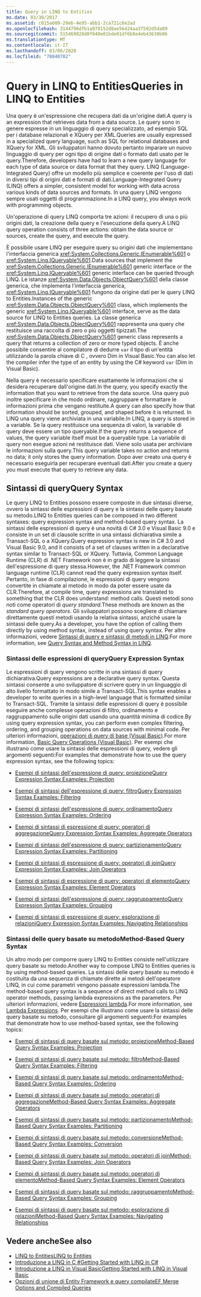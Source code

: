 ```yaml
---
title: Query in LINQ to Entities
ms.date: 03/30/2017
ms.assetid: c015a609-29eb-4e95-abb1-2ca721c6e2ad
ms.openlocfilehash: 3144796dfb1a970152d8ae56424aa37592d5da09
ms.sourcegitcommit: 515469828d0f040e01bde01df6b8e4eb43630b06
ms.translationtype: MT
ms.contentlocale: it-IT
ms.lasthandoff: 03/06/2020
ms.locfileid: "78848782"
---
```

# <a name="queries-in-linq-to-entities"></a><span data-ttu-id="4a6ca-102">Query in LINQ to Entities</span><span class="sxs-lookup"><span data-stu-id="4a6ca-102">Queries in LINQ to Entities</span></span>
<span data-ttu-id="4a6ca-103">Una query è un'espressione che recupera dati da un'origine dati.</span><span class="sxs-lookup"><span data-stu-id="4a6ca-103">A query is an expression that retrieves data from a data source.</span></span> <span data-ttu-id="4a6ca-104">Le query sono in genere espresse in un linguaggio di query specializzato, ad esempio SQL per i database relazionali e XQuery per XML.</span><span class="sxs-lookup"><span data-stu-id="4a6ca-104">Queries are usually expressed in a specialized query language, such as SQL for relational databases and XQuery for XML.</span></span> <span data-ttu-id="4a6ca-105">Gli sviluppatori hanno dovuto pertanto imparare un nuovo linguaggio di query per ogni tipo di origine dati o formato dati usato per le query.</span><span class="sxs-lookup"><span data-stu-id="4a6ca-105">Therefore, developers have had to learn a new query language for each type of data source or data format that they query.</span></span> <span data-ttu-id="4a6ca-106">LINQ (Language-Integrated Query) offre un modello più semplice e coerente per l'uso di dati in diversi tipi di origini dati e formati di dati.</span><span class="sxs-lookup"><span data-stu-id="4a6ca-106">Language-Integrated Query (LINQ) offers a simpler, consistent model for working with data across various kinds of data sources and formats.</span></span> <span data-ttu-id="4a6ca-107">In una query LINQ vengono sempre usati oggetti di programmazione.</span><span class="sxs-lookup"><span data-stu-id="4a6ca-107">In a LINQ query, you always work with programming objects.</span></span>  
  
 <span data-ttu-id="4a6ca-108">Un'operazione di query LINQ comporta tre azioni: il recupero di una o più origini dati, la creazione della query e l'esecuzione della query.</span><span class="sxs-lookup"><span data-stu-id="4a6ca-108">A LINQ query operation consists of three actions: obtain the data source or sources, create the query, and execute the query.</span></span>  
  
 <span data-ttu-id="4a6ca-109">È possibile usare LINQ per eseguire query su origini dati che implementano l'interfaccia generica <xref:System.Collections.Generic.IEnumerable%601> o <xref:System.Linq.IQueryable%601>.</span><span class="sxs-lookup"><span data-stu-id="4a6ca-109">Data sources that implement the <xref:System.Collections.Generic.IEnumerable%601> generic interface or the <xref:System.Linq.IQueryable%601> generic interface can be queried through LINQ.</span></span> <span data-ttu-id="4a6ca-110">Le istanze <xref:System.Data.Objects.ObjectQuery%601> della classe generica, che implementa l'interfaccia generica, <xref:System.Linq.IQueryable%601> fungono da origine dati per le query LINQ to Entities.</span><span class="sxs-lookup"><span data-stu-id="4a6ca-110">Instances of the generic <xref:System.Data.Objects.ObjectQuery%601> class, which implements the generic <xref:System.Linq.IQueryable%601> interface, serve as the data source for LINQ to Entities queries.</span></span> <span data-ttu-id="4a6ca-111">La classe generica <xref:System.Data.Objects.ObjectQuery%601> rappresenta una query che restituisce una raccolta di zero o più oggetti tipizzati.</span><span class="sxs-lookup"><span data-stu-id="4a6ca-111">The <xref:System.Data.Objects.ObjectQuery%601> generic class represents a query that returns a collection of zero or more typed objects.</span></span> <span data-ttu-id="4a6ca-112">È anche possibile consentire al compilatore di dedurre `var` il tipo di un'entità utilizzando la parola chiave di C , ovvero Dim in Visual Basic.</span><span class="sxs-lookup"><span data-stu-id="4a6ca-112">You can also let the compiler infer the type of an entity by using the C# keyword `var` (Dim in Visual Basic).</span></span>  
  
 <span data-ttu-id="4a6ca-113">Nella query è necessario specificare esattamente le informazioni che si desidera recuperare dall'origine dati.</span><span class="sxs-lookup"><span data-stu-id="4a6ca-113">In the query, you specify exactly the information that you want to retrieve from the data source.</span></span> <span data-ttu-id="4a6ca-114">Una query può inoltre specificare in che modo ordinare, raggruppare e formattare le informazioni prima che vengano restituite.</span><span class="sxs-lookup"><span data-stu-id="4a6ca-114">A query can also specify how that information should be sorted, grouped, and shaped before it is returned.</span></span> <span data-ttu-id="4a6ca-115">In LINQ una query viene archiviata in una variabile.</span><span class="sxs-lookup"><span data-stu-id="4a6ca-115">In LINQ, a query is stored in a variable.</span></span> <span data-ttu-id="4a6ca-116">Se la query restituisce una sequenza di valori, la variabile di query deve essere un tipo queryable.</span><span class="sxs-lookup"><span data-stu-id="4a6ca-116">If the query returns a sequence of values, the query variable itself must be a queryable type.</span></span> <span data-ttu-id="4a6ca-117">La variabile di query non esegue azioni né restituisce dati. Viene solo usata per archiviare le informazioni sulla query.</span><span class="sxs-lookup"><span data-stu-id="4a6ca-117">This query variable takes no action and returns no data; it only stores the query information.</span></span> <span data-ttu-id="4a6ca-118">Dopo aver creato una query è necessario eseguirla per recuperare eventuali dati.</span><span class="sxs-lookup"><span data-stu-id="4a6ca-118">After you create a query you must execute that query to retrieve any data.</span></span>  
  
## <a name="query-syntax"></a><span data-ttu-id="4a6ca-119">Sintassi di query</span><span class="sxs-lookup"><span data-stu-id="4a6ca-119">Query Syntax</span></span>  
 <span data-ttu-id="4a6ca-120">Le query LINQ to Entities possono essere composte in due sintassi diverse, ovvero la sintassi delle espressioni di query e la sintassi delle query basate su metodo.</span><span class="sxs-lookup"><span data-stu-id="4a6ca-120">LINQ to Entities queries can be composed in two different syntaxes: query expression syntax and method-based query syntax.</span></span> <span data-ttu-id="4a6ca-121">La sintassi delle espressioni di query è una novità di C# 3.0 e Visual Basic 9.0 e consiste in un set di clausole scritte in una sintassi dichiarativa simile a Transact-SQL o a XQuery.</span><span class="sxs-lookup"><span data-stu-id="4a6ca-121">Query expression syntax is new in C# 3.0 and Visual Basic 9.0, and it consists of a set of clauses written in a declarative syntax similar to Transact-SQL or XQuery.</span></span> <span data-ttu-id="4a6ca-122">Tuttavia, Common Language Runtime (CLR) di .NET Framework non è in grado di leggere la sintassi dell'espressione di query stessa.</span><span class="sxs-lookup"><span data-stu-id="4a6ca-122">However, the .NET Framework common language runtime (CLR) cannot read the query expression syntax itself.</span></span> <span data-ttu-id="4a6ca-123">Pertanto, in fase di compilazione, le espressioni di query vengono convertite in chiamate al metodo in modo da poter essere usate da CLR.</span><span class="sxs-lookup"><span data-stu-id="4a6ca-123">Therefore, at compile time, query expressions are translated to something that the CLR does understand: method calls.</span></span> <span data-ttu-id="4a6ca-124">Questi metodi sono noti come operatori di *query standard.*</span><span class="sxs-lookup"><span data-stu-id="4a6ca-124">These methods are known as the *standard query operators*.</span></span> <span data-ttu-id="4a6ca-125">Gli sviluppatori possono scegliere di chiamare direttamente questi metodi usando la relativa sintassi, anziché usare la sintassi delle query.</span><span class="sxs-lookup"><span data-stu-id="4a6ca-125">As a developer, you have the option of calling them directly by using method syntax, instead of using query syntax.</span></span> <span data-ttu-id="4a6ca-126">Per altre informazioni, vedere [Sintassi di query e sintassi di metodi in LINQ](../../../../../csharp/programming-guide/concepts/linq/query-syntax-and-method-syntax-in-linq.md).</span><span class="sxs-lookup"><span data-stu-id="4a6ca-126">For more information, see [Query Syntax and Method Syntax in LINQ](../../../../../csharp/programming-guide/concepts/linq/query-syntax-and-method-syntax-in-linq.md).</span></span>  
  
### <a name="query-expression-syntax"></a><span data-ttu-id="4a6ca-127">Sintassi delle espressioni di query</span><span class="sxs-lookup"><span data-stu-id="4a6ca-127">Query Expression Syntax</span></span>  
 <span data-ttu-id="4a6ca-128">Le espressioni di query vengono scritte in una sintassi di query dichiarativa.</span><span class="sxs-lookup"><span data-stu-id="4a6ca-128">Query expressions are a declarative query syntax.</span></span> <span data-ttu-id="4a6ca-129">Questa sintassi consente a uno sviluppatore di scrivere query in un linguaggio di alto livello formattato in modo simile a Transact-SQL.</span><span class="sxs-lookup"><span data-stu-id="4a6ca-129">This syntax enables a developer to write queries in a high-level language that is formatted similar to Transact-SQL.</span></span> <span data-ttu-id="4a6ca-130">Tramite la sintassi delle espressioni di query è possibile eseguire anche complesse operazioni di filtro, ordinamento e raggruppamento sulle origini dati usando una quantità minima di codice.</span><span class="sxs-lookup"><span data-stu-id="4a6ca-130">By using query expression syntax, you can perform even complex filtering, ordering, and grouping operations on data sources with minimal code.</span></span> <span data-ttu-id="4a6ca-131">Per ulteriori informazioni, [operazioni di query di base (Visual Basic)](../../../../../visual-basic/programming-guide/concepts/linq/basic-query-operations.md).</span><span class="sxs-lookup"><span data-stu-id="4a6ca-131">For more information, [Basic Query Operations (Visual Basic)](../../../../../visual-basic/programming-guide/concepts/linq/basic-query-operations.md).</span></span> <span data-ttu-id="4a6ca-132">Per esempi che illustrano come usare la sintassi delle espressioni di query, vedere gli argomenti seguenti:</span><span class="sxs-lookup"><span data-stu-id="4a6ca-132">For examples that demonstrate how to use the query expression syntax, see the following topics:</span></span>  
  
- [<span data-ttu-id="4a6ca-133">Esempi di sintassi dell'espressione di query: proiezione</span><span class="sxs-lookup"><span data-stu-id="4a6ca-133">Query Expression Syntax Examples: Projection</span></span>](query-expression-syntax-examples-projection.md)  
  
- [<span data-ttu-id="4a6ca-134">Esempi di sintassi dell'espressione di query: filtro</span><span class="sxs-lookup"><span data-stu-id="4a6ca-134">Query Expression Syntax Examples: Filtering</span></span>](query-expression-syntax-examples-filtering.md)  
  
- [<span data-ttu-id="4a6ca-135">Esempi di sintassi dell'espressione di query: ordinamento</span><span class="sxs-lookup"><span data-stu-id="4a6ca-135">Query Expression Syntax Examples: Ordering</span></span>](query-expression-syntax-examples-ordering.md)  
  
- [<span data-ttu-id="4a6ca-136">Esempi di sintassi di espressione di query: operatori di aggregazione</span><span class="sxs-lookup"><span data-stu-id="4a6ca-136">Query Expression Syntax Examples: Aggregate Operators</span></span>](query-expression-syntax-examples-aggregate-operators.md)  
  
- [<span data-ttu-id="4a6ca-137">Esempi di sintassi dell'espressione di query: partizionamento</span><span class="sxs-lookup"><span data-stu-id="4a6ca-137">Query Expression Syntax Examples: Partitioning</span></span>](query-expression-syntax-examples-partitioning.md)  
  
- [<span data-ttu-id="4a6ca-138">Esempi di sintassi di espressione di query: operatori di join</span><span class="sxs-lookup"><span data-stu-id="4a6ca-138">Query Expression Syntax Examples: Join Operators</span></span>](query-expression-syntax-examples-join-operators.md)  
  
- [<span data-ttu-id="4a6ca-139">Esempi di sintassi di espressione di query: operatori di elemento</span><span class="sxs-lookup"><span data-stu-id="4a6ca-139">Query Expression Syntax Examples: Element Operators</span></span>](query-expression-syntax-examples-element-operators.md)  
  
- [<span data-ttu-id="4a6ca-140">Esempi di sintassi dell'espressione di query: raggruppamento</span><span class="sxs-lookup"><span data-stu-id="4a6ca-140">Query Expression Syntax Examples: Grouping</span></span>](query-expression-syntax-examples-grouping.md)  
  
- [<span data-ttu-id="4a6ca-141">Esempi di sintassi di espressione di query: esplorazione di relazioni</span><span class="sxs-lookup"><span data-stu-id="4a6ca-141">Query Expression Syntax Examples: Navigating Relationships</span></span>](query-expression-syntax-examples-navigating-relationships.md)  
  
### <a name="method-based-query-syntax"></a><span data-ttu-id="4a6ca-142">Sintassi delle query basate su metodo</span><span class="sxs-lookup"><span data-stu-id="4a6ca-142">Method-Based Query Syntax</span></span>  
 <span data-ttu-id="4a6ca-143">Un altro modo per comporre query LINQ to Entities consiste nell'utilizzare query basate su metodo.</span><span class="sxs-lookup"><span data-stu-id="4a6ca-143">Another way to compose LINQ to Entities queries is by using method-based queries.</span></span> <span data-ttu-id="4a6ca-144">La sintassi delle query basate su metodo è costituita da una sequenza di chiamate dirette ai metodi dell'operatore LINQ, in cui come parametri vengono passate espressioni lambda.</span><span class="sxs-lookup"><span data-stu-id="4a6ca-144">The method-based query syntax is a sequence of direct method calls to LINQ operator methods, passing lambda expressions as the parameters.</span></span> <span data-ttu-id="4a6ca-145">Per ulteriori informazioni, vedere [Espressioni lambda](../../../../../csharp/programming-guide/statements-expressions-operators/lambda-expressions.md).</span><span class="sxs-lookup"><span data-stu-id="4a6ca-145">For more information, see [Lambda Expressions](../../../../../csharp/programming-guide/statements-expressions-operators/lambda-expressions.md).</span></span> <span data-ttu-id="4a6ca-146">Per esempi che illustrano come usare la sintassi delle query basate su metodo, consultare gli argomenti seguenti:</span><span class="sxs-lookup"><span data-stu-id="4a6ca-146">For examples that demonstrate how to use method-based syntax, see the following topics:</span></span>  
  
- [<span data-ttu-id="4a6ca-147">Esempi di sintassi di query basate sul metodo: proiezione</span><span class="sxs-lookup"><span data-stu-id="4a6ca-147">Method-Based Query Syntax Examples: Projection</span></span>](method-based-query-syntax-examples-projection.md)  
  
- [<span data-ttu-id="4a6ca-148">Esempi di sintassi di query basate sul metodo: filtro</span><span class="sxs-lookup"><span data-stu-id="4a6ca-148">Method-Based Query Syntax Examples: Filtering</span></span>](method-based-query-syntax-examples-filtering.md)  
  
- [<span data-ttu-id="4a6ca-149">Esempi di sintassi di query basate sul metodo: ordinamento</span><span class="sxs-lookup"><span data-stu-id="4a6ca-149">Method-Based Query Syntax Examples: Ordering</span></span>](method-based-query-syntax-examples-ordering.md)  
  
- [<span data-ttu-id="4a6ca-150">Esempi di sintassi di query basate sul metodo: operatori di aggregazione</span><span class="sxs-lookup"><span data-stu-id="4a6ca-150">Method-Based Query Syntax Examples: Aggregate Operators</span></span>](method-based-query-syntax-examples-aggregate-operators.md)  
  
- [<span data-ttu-id="4a6ca-151">Esempi di sintassi di query basate sul metodo: partizionamento</span><span class="sxs-lookup"><span data-stu-id="4a6ca-151">Method-Based Query Syntax Examples: Partitioning</span></span>](method-based-query-syntax-examples-partitioning.md)  
  
- [<span data-ttu-id="4a6ca-152">Esempi di sintassi di query basate sul metodo: conversione</span><span class="sxs-lookup"><span data-stu-id="4a6ca-152">Method-Based Query Syntax Examples: Conversion</span></span>](method-based-query-syntax-examples-conversion.md)  
  
- [<span data-ttu-id="4a6ca-153">Esempi di sintassi di query basate sul metodo: operatori di join</span><span class="sxs-lookup"><span data-stu-id="4a6ca-153">Method-Based Query Syntax Examples: Join Operators</span></span>](method-based-query-syntax-examples-join-operators.md)  
  
- [<span data-ttu-id="4a6ca-154">Esempi di sintassi di query basate sul metodo: operatori di elemento</span><span class="sxs-lookup"><span data-stu-id="4a6ca-154">Method-Based Query Syntax Examples: Element Operators</span></span>](method-based-query-syntax-examples-element-operators.md)  
  
- [<span data-ttu-id="4a6ca-155">Esempi di sintassi di query basate sul metodo: raggruppamento</span><span class="sxs-lookup"><span data-stu-id="4a6ca-155">Method-Based Query Syntax Examples: Grouping</span></span>](method-based-query-syntax-examples-grouping.md)  
  
- [<span data-ttu-id="4a6ca-156">Esempi di sintassi di query basate sul metodo: esplorazione di relazioni</span><span class="sxs-lookup"><span data-stu-id="4a6ca-156">Method-Based Query Syntax Examples: Navigating Relationships</span></span>](method-based-query-syntax-examples-navigating-relationships.md)  
  
## <a name="see-also"></a><span data-ttu-id="4a6ca-157">Vedere anche</span><span class="sxs-lookup"><span data-stu-id="4a6ca-157">See also</span></span>

- [<span data-ttu-id="4a6ca-158">LINQ to Entities</span><span class="sxs-lookup"><span data-stu-id="4a6ca-158">LINQ to Entities</span></span>](linq-to-entities.md)
- [<span data-ttu-id="4a6ca-159">Introduzione a LINQ in C #</span><span class="sxs-lookup"><span data-stu-id="4a6ca-159">Getting Started with LINQ in C#</span></span>](../../../../../csharp/programming-guide/concepts/linq/index.md)
- [<span data-ttu-id="4a6ca-160">Introduzione a LINQ in Visual Basic</span><span class="sxs-lookup"><span data-stu-id="4a6ca-160">Getting Started with LINQ in Visual Basic</span></span>](../../../../../visual-basic/programming-guide/concepts/linq/getting-started-with-linq.md)
- [<span data-ttu-id="4a6ca-161">Opzioni di unione di Entity Framework e query compilate</span><span class="sxs-lookup"><span data-stu-id="4a6ca-161">EF Merge Options and Compiled Queries</span></span>](https://docs.microsoft.com/archive/blogs/dsimmons/ef-merge-options-and-compiled-queries)
